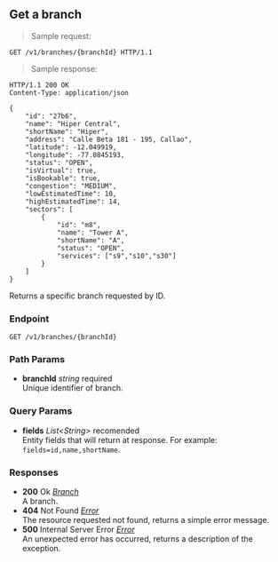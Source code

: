 
## Get a branch

> Sample request:

```http
GET /v1/branches/{branchId} HTTP/1.1
```

> Sample response:

```http
HTTP/1.1 200 OK
Content-Type: application/json

{
    "id": "27b6",
    "name": "Hiper Central",
    "shortName": "Hiper",
    "address": "Calle Beta 181 - 195, Callao",
    "latitude": -12.049919,
    "longitude": -77.0845193,
    "status": "OPEN",
    "isVirtual": true,
    "isBookable": true,
    "congestion": "MEDIUM",
    "lowEstimatedTime": 10,
    "highEstimatedTime": 14,
    "sectors": [
        {
            "id": "m8",
            "name": "Tower A",
            "shortName": "A",
            "status": "OPEN",
            "services": ["s9","s10","s30"]
        }
    ]
}
```

Returns a specific branch requested by ID.


### Endpoint

`GET /v1/branches/{branchId}`

### Path Params

* **branchId** *string* <span class="required-param">required</span> <br>Unique identifier of branch.

### Query Params

* **fields** *List\<String\>* <span class="recomended-param">recomended</span> <br> Entity fields that will return at response. For example: `fields=id,name,shortName`.

### Responses

* **200** <span class="verb-description">Ok</span> *[Branch](#the-branch-object)* <br>A branch.
* **404** <span class="verb-description">Not Found</span> *[Error](#the-error-object)* <br>The resource requested not found, returns a simple error message.
* **500** <span class="verb-description">Internal Server Error</span> *[Error](#the-error-object)* <br>An unexpected error has occurred, returns a description of the exception.
